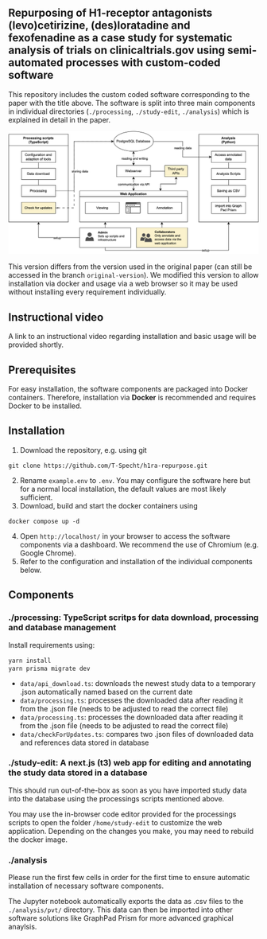 ## Repurposing of H1-receptor antagonists (levo)cetirizine, (des)loratadine and fexofenadine as a case study for systematic analysis of trials on clinicaltrials.gov using semi-automated processes with custom-coded software

This repository includes the custom coded software corresponding to the paper with the title above. The software is split into three main components in individual directories (`./processing`, `./study-edit`, `./analysis`) which is explained in detail in the paper.

![Overview of sotfware components and composition](./overview.png)

This version differs from the version used in the original paper (can still be accessed in the branch `original-version`). We modified this version to allow installation via docker and usage via a web browser so it may be used without installing every requirement individually.

## Instructional video

A link to an instructional video regarding installation and basic usage will be provided shortly.

## Prerequisites

For easy installation, the software components are packaged into Docker containers. Therefore, installation via **Docker** is recommended and requires Docker to be installed.

## Installation

1. Download the repository, e.g. using git

```
git clone https://github.com/T-Specht/h1ra-repurpose.git
```

2. Rename `example.env` to `.env`. You may configure the software here but for a normal local installation, the default values are most likely sufficient.
3. Download, build and start the docker containers using
```
docker compose up -d
```
4. Open `http://localhost/` in your browser to access the software components via a dashboard. We recommend the use of Chromium (e.g. Google Chrome).
5. Refer to the configuration and installation of the individual components below.

## Components

### ./processing: TypeScript scritps for data download, processing and database management

Install requirements using:
```
yarn install
yarn prisma migrate dev
```

- `data/api_download.ts`: downloads the newest study data to a temporary .json automatically named based on the current date
- `data/processing.ts`: processes the downloaded data after reading it from the .json file (needs to be adjusted to read the correct file)
- `data/processing.ts`: processes the downloaded data after reading it from the .json file (needs to be adjusted to read the correct file)
- `data/checkForUpdates.ts`: compares two .json files of downloaded data and references data stored in database

### ./study-edit: A next.js (t3) web app for editing and annotating the study data stored in a database

This should run out-of-the-box as soon as you have imported study data into the database using the processings scripts mentioned above. 

You may use the in-browser code editor provided for the processings scripts to open the folder `/home/study-edit` to customize the web application. Depending on the changes you make, you may need to rebuild the docker image.

### ./analysis

Please run the first few cells in order for the first time to ensure automatic installation of necessary software components.

The Jupyter notebook automatically exports the data as .csv files to the `./analysis/pvt/` directory. This data can then be imported into other software solutions like GraphPad Prism for more advanced graphical anaylsis.
